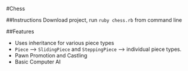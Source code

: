 #Chess

##Instructions
Download project, run `ruby chess.rb` from command line

##Features
* Uses inheritance for various piece types
 * `Piece` --> `SlidingPiece` and `SteppingPiece` --> individual piece types.
* Pawn Promotion and Castling
* Basic Computer AI

